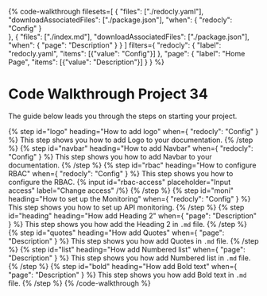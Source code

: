 {% code-walkthrough
  filesets=[
    {
      "files": ["./redocly.yaml"],
      "downloadAssociatedFiles": ["./package.json"],
     "when": {
        "redocly": "Config"
      }  
   },
   {
      "files": ["./index.md"],
      "downloadAssociatedFiles": ["./package.json"],
      "when": {
        "page": "Description"
      } 
   }
  ]
  filters={
    "redocly": {
      "label": "redocly.yaml",
      "items": [{"value": "Config"}]
    },
    "page": {
      "label": "Home Page",
      "items": [{"value": "Description"}]
    }
  }
%}
  # Code Walkthrough Project 34

  The guide below leads you through the steps on starting your project.

  {% step id="logo" heading="How to add logo" when={ "redocly": "Config" }  %}
    This step shows you how to add Logo to your documentation.
  {% /step %}
  {% step id="navbar" heading="How to add Navbar" when={ "redocly": "Config" }  %}
    This step shows you how to add Navbar to your documentation.
  {% /step %}
    {% step id="rbac" heading="How to configure RBAC" when={ "redocly": "Config" }  %}
    This step shows you how to configure the RBAC.
    {% input id="rbac-access" placeholder="Input access" label="Change access" /%}
  {% /step %}
    {% step id="moni" heading="How to set up the Monitoring" when={ "redocly": "Config" }  %}
    This step shows you how to set up API monitoring.
  {% /step %}
   {% step id="heading" heading="How add Heading 2" when={ "page": "Description" }  %}
    This step shows you how add the Heading 2 in `.md` file.
  {% /step %}
  {% step id="quotes" heading="How add Quotes" when={ "page": "Description" }  %}
    This step shows you how add Quotes in `.md` file.
  {% /step %}
  {% step id="list" heading="How add Numbered list" when={ "page": "Description" }  %}
    This step shows you how add Numbered list in `.md` file.
  {% /step %}
  {% step id="bold" heading="How add Bold text" when={ "page": "Description" }  %}
    This step shows you how add Bold text in `.md` file.
  {% /step %}
{% /code-walkthrough %}